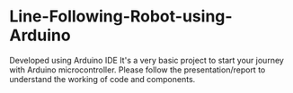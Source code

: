 # Line-Following-Robot-using-Arduino

Developed using Arduino IDE
It's a very basic project to start your journey with Arduino microcontroller.
Please follow the presentation/report to understand the working of code and components.
